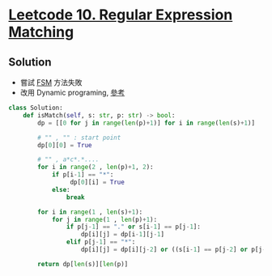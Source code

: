 # [Leetcode 10. Regular Expression Matching](https://leetcode.com/problems/regular-expression-matching/)
## Solution
- 嘗試 [FSM](https://en.wikipedia.org/wiki/Finite-state_machine) 方法失敗
- 改用 Dynamic programing, [參考](https://knightzone.studio/2018/09/30/3644/leetcode%EF%BC%9A10-regular-expression-matching/)
```python
class Solution:
    def isMatch(self, s: str, p: str) -> bool:
        dp = [[0 for j in range(len(p)+1)] for i in range(len(s)+1)]

        # "" , "" : start point
        dp[0][0] = True

        # "" , a*c*.*....
        for i in range(2 , len(p)+1, 2):
            if p[i-1] == "*":
                 dp[0][i] = True
            else:
                break

        for i in range(1 , len(s)+1):
            for j in range(1 , len(p)+1):
                if p[j-1] == "." or s[i-1] == p[j-1]:
                    dp[i][j] = dp[i-1][j-1]
                elif p[j-1] == "*":
                    dp[i][j] = dp[i][j-2] or ((s[i-1] == p[j-2] or p[j-2] == '.') and dp[i-1][j])

        return dp[len(s)][len(p)]
```